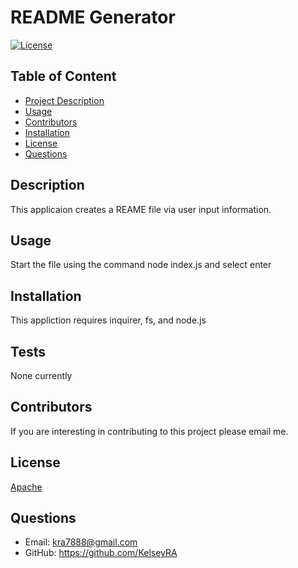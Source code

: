 # README Generator

  [![License](https://img.shields.io/badge/License-Apache_2.0-blue.svg)](https://opensource.org/licenses/Apache-2.0)

  ## Table of Content
  
  - [Project Description](#Description)
  - [Usage](#Usage)
  - [Contributors](#Contributors)
  - [Installation](#Installation)
  - [License](#License)
  - [Questions](#Questions)
  
  ## Description
  This applicaion creates a REAME file via user input information.
  
  ## Usage
  
  Start the file using the command node index.js and select enter
  
  ## Installation
  
  This appliction requires inquirer, fs, and node.js

  ## Tests

  None currently 
  
  ## Contributors
  
  If you are interesting in contributing to this project please email me.

  ## License

  [Apache](https://opensource.org/licenses/Apache-2.0)
  
  ## Questions
  
  - Email: kra7888@gmail.com
  - GitHub: https://github.com/KelseyRA
